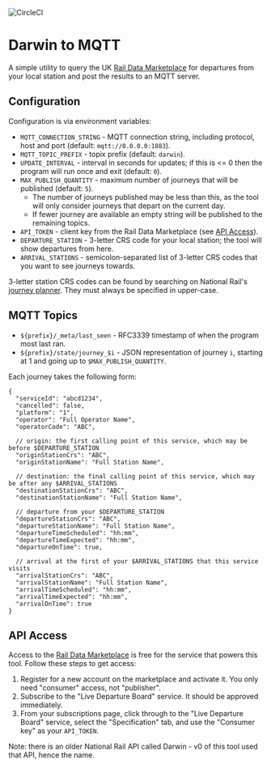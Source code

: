 ![CircleCI](https://img.shields.io/circleci/build/github/markormesher/darwin-to-mqtt)

# Darwin to MQTT

A simple utility to query the UK [Rail Data Marketplace](https://raildata.org.uk) for departures from your local station and post the results to an MQTT server.

## Configuration

Configuration is via environment variables:

- `MQTT_CONNECTION_STRING` - MQTT connection string, including protocol, host and port (default: `mqtt://0.0.0.0:1883`).
- `MQTT_TOPIC_PREFIX` - topix prefix (default: `darwin`).
- `UPDATE_INTERVAL` - interval in seconds for updates; if this is <= 0 then the program will run once and exit (default: `0`).
- `MAX_PUBLISH_QUANTITY` - maximum number of journeys that will be published (default: `5`).
  - The number of journeys published may be less than this, as the tool will only consider journeys that depart on the current day.
  - If fewer journey are available an empty string will be published to the remaining topics.
- `API_TOKEN` - client key from the Rail Data Marketplace (see [API Access](#api-access)).
- `DEPARTURE_STATION` - 3-letter CRS code for your local station; the tool will show departures from here.
- `ARRIVAL_STATIONS` - semicolon-separated list of 3-letter CRS codes that you want to see journeys towards.

3-letter station CRS codes can be found by searching on National Rail's [journey planner](https://www.nationalrail.co.uk). They must always be specified in upper-case.

## MQTT Topics

- `${prefix}/_meta/last_seen` - RFC3339 timestamp of when the program most last ran.
- `${prefix}/state/journey_$i` - JSON representation of journey `i`, starting at 1 and going up to `$MAX_PUBLISH_QUANTITY`.

Each journey takes the following form:

```jsonc
{
  "serviceId": "abcd1234",
  "cancelled": false,
  "platform": "1",
  "operator": "Full Operator Name",
  "operatorCode": "ABC",

  // origin: the first calling point of this service, which may be before $DEPARTURE_STATION
  "originStationCrs": "ABC",
  "originStationName": "Full Station Name",

  // destination: the final calling point of this service, which may be after any $ARRIVAL_STATIONS
  "destinationStationCrs": "ABC",
  "destinationStationName": "Full Station Name",

  // departure from your $DEPARTURE_STATION
  "departureStationCrs": "ABC",
  "departureStationName": "Full Station Name",
  "departureTimeScheduled": "hh:mm",
  "departureTimeExpected": "hh:mm",
  "departureOnTime": true,

  // arrival at the first of your $ARRIVAL_STATIONS that this service visits
  "arrivalStationCrs": "ABC",
  "arrivalStationName": "Full Station Name",
  "arrivalTimeScheduled": "hh:mm",
  "arrivalTimeExpected": "hh:mm",
  "arrivalOnTime": true
}
```

## API Access

Access to the [Rail Data Marketplace](https://raildata.org.uk) is free for the service that powers this tool. Follow these steps to get access:

1. Register for a new account on the marketplace and activate it. You only need "consumer" access, not "publisher".
1. Subscribe to the "Live Departure Board" service. It should be approved immediately.
1. From your subscriptions page, click through to the "Live Departure Board" service, select the "Specification" tab, and use the "Consumer key" as your `API_TOKEN`.

Note: there is an older National Rail API called Darwin - v0 of this tool used that API, hence the name.
